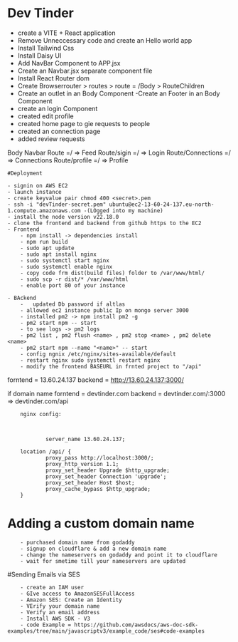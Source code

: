 # Dev Tinder

- create a VITE + React application
- Remove Unneccessary code and create an Hello world app
- Install Tailwind Css
- Install Daisy UI
- Add NavBar Component to APP.jsx
- Create an Navbar.jsx separate component file
- Install React Router dom
- Create Browserrouter > routes > route = /Body > RouteChildren
- Create an outlet in an Body Component
  -Create an Footer in an Body Component
- create an login Component
- created edit profile
- created home page to gie requests to people
- created an connection page
- added review requests

Body
Navbar
Route =/ => Feed
Route/sigin =/ => Login
Route/Connections =/ => Connections
Route/profile =/ => Profile

    #Deployment

    - signin on AWS EC2
    - launch instance
    - create keyvalue pair chmod 400 <secret>.pem
    - ssh -i "devTinder-secret.pem" ubuntu@ec2-13-60-24-137.eu-north-1.compute.amazonaws.com -(LOgged into my machine)
    - install the node version v22.18.0
    - clone the frontend and backend from github https to the EC2
    - Frontend
        - npm install -> dependencies install
        - npm run build
        - sudo apt update
        - sudo apt install nginx
        - sudo systemctl start nginx
        - sudo systemctl enable nginx
        - copy code frm dist(build files) folder to /var/www/html/
        - sudo scp -r dist/* /var/www/html
        - enable port 80 of your instance

    - BAckend
        -   updated Db password if altlas
        - allowed ec2 instance public Ip on mongo server 3000
        - installed pm2 -> npm install pm2 -g
        - pm2 start npm -- start
        - to see logs -> pm2 logs
        - pm2 list , pm2 flush <name> , pm2 stop <name> , pm2 delete <name>
        - pm2 start npm --name "<name>" -- start
        - config ngnix /etc/nginx/sites-available/default
        - restart nginx sudo systemctl restart nginx
        - modify the frontend BASEURL in frnted project to "/api"


forntend = 13.60.24.137
backend = http://13.60.24.137:3000/

if domain name
forntend = devtinder.com
backend = devtinder.com/:3000 => devtinder.com/api

        nginx config:



                server_name 13.60.24.137;

        location /api/ {
                proxy_pass http://localhost:3000/;
                proxy_http_version 1.1;
                proxy_set_header Upgrade $http_upgrade;
                proxy_set_header Connection 'upgrade';
                proxy_set_header Host $host;
                proxy_cache_bypass $http_upgrade;
        }

  # Adding  a custom domain name

        - purchased domain name from godaddy
        - signup on cloudflare & add a new domain name
        - change the nameservers on godaddy and point it to cloudflare
        - wait for smetime till your nameservers are updated


#Sending Emails via SES

        - create an IAM user
        - GIve access to AmazonSESFullAccess
        - Amazon SES: Create an Identity
        - VErify your domain name
        - Verify an email address
        - Install AWS SDK - V3
        - code Example = https://github.com/awsdocs/aws-doc-sdk-examples/tree/main/javascriptv3/example_code/ses#code-examples